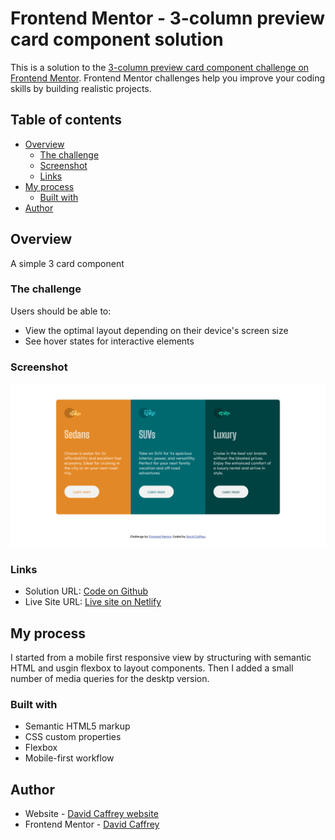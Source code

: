 # Frontend Mentor - 3-column preview card component solution

This is a solution to the [3-column preview card component challenge on Frontend Mentor](https://www.frontendmentor.io/challenges/3column-preview-card-component-pH92eAR2-). Frontend Mentor challenges help you improve your coding skills by building realistic projects. 

## Table of contents

- [Overview](#overview)
  - [The challenge](#the-challenge)
  - [Screenshot](#screenshot)
  - [Links](#links)
- [My process](#my-process)
  - [Built with](#built-with)
- [Author](#author)

## Overview
A simple 3 card component

### The challenge

Users should be able to:

- View the optimal layout depending on their device's screen size
- See hover states for interactive elements

### Screenshot

![](images/screenshots/desktop-screenshot.png)



### Links

- Solution URL: [Code on Github](https://github.com/DavidCaffrey/3-column-preview-card)
- Live Site URL: [Live site on Netlify](https://3-column-preview-card-caffrey.netlify.app/)

## My process
I started from a mobile first responsive view by structuring with semantic HTML and usgin flexbox to layout components. Then I added a small number of media queries for the desktp version.

### Built with

- Semantic HTML5 markup
- CSS custom properties
- Flexbox
- Mobile-first workflow

## Author

- Website - [David Caffrey website](https://www.caffreymedia.com)
- Frontend Mentor - [David Caffrey](https://www.frontendmentor.io/profile/DavidCaffrey)




